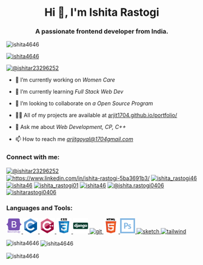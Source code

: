 <h1 align="center">Hi 👋, I'm Ishita Rastogi</h1>
<h3 align="center">A passionate frontend developer from India.</h3>

<p align="left"> <img src="https://komarev.com/ghpvc/?username=ishita4646&label=Profile%20views&color=0e75b6&style=flat" alt="ishita4646" /> </p>

<p align="left"> <a href="https://github.com/ryo-ma/github-profile-trophy"><img src="https://github-profile-trophy.vercel.app/?username=ishita4646" alt="ishita4646" /></a> </p>

<p align="left"> <a href="https://twitter.com/@ishitar23296252" target="blank"><img src="https://img.shields.io/twitter/follow/@ishitar23296252?logo=twitter&style=for-the-badge" alt="@ishitar23296252" /></a> </p>

- 🔭 I’m currently working on *Women Care*

- 🌱 I’m currently learning *Full Stack Web Dev*

- 👯 I’m looking to collaborate on *a Open Source Program*

- 👨‍💻 All of my projects are available at [arjit1704.github.io/portfolio/](arjit1704.github.io/portfolio/)

- 💬 Ask me about *Web Development, CP, C++*

- 📫 How to reach me *arjitgoyal@1704gmail.com*

<h3 align="left">Connect with me:</h3>
<p align="left">
<a href="https://twitter.com/@ishitar23296252" target="blank"><img align="center" src="https://raw.githubusercontent.com/rahuldkjain/github-profile-readme-generator/master/src/images/icons/Social/twitter.svg" alt="@ishitar23296252" height="30" width="40" /></a>
<a href="https://linkedin.com/in/https://www.linkedin.com/in/ishita-rastogi-5ba3691b3/" target="blank"><img align="center" src="https://raw.githubusercontent.com/rahuldkjain/github-profile-readme-generator/master/src/images/icons/Social/linked-in-alt.svg" alt="https://www.linkedin.com/in/ishita-rastogi-5ba3691b3/" height="30" width="40" /></a>
<a href="https://instagram.com/ishita_rastogi46" target="blank"><img align="center" src="https://raw.githubusercontent.com/rahuldkjain/github-profile-readme-generator/master/src/images/icons/Social/instagram.svg" alt="ishita_rastogi46" height="30" width="40" /></a>
<a href="https://www.codechef.com/users/ishita46" target="blank"><img align="center" src="https://cdn.jsdelivr.net/npm/simple-icons@3.1.0/icons/codechef.svg" alt="ishita46" height="30" width="40" /></a>
<a href="https://www.hackerrank.com/ishita_rastogi01" target="blank"><img align="center" src="https://raw.githubusercontent.com/rahuldkjain/github-profile-readme-generator/master/src/images/icons/Social/hackerrank.svg" alt="ishita_rastogi01" height="30" width="40" /></a>
<a href="https://www.leetcode.com/ishita46" target="blank"><img align="center" src="https://raw.githubusercontent.com/rahuldkjain/github-profile-readme-generator/master/src/images/icons/Social/leet-code.svg" alt="ishita46" height="30" width="40" /></a>
<a href="https://www.hackerearth.com/@ishita.rastogi0406" target="blank"><img align="center" src="https://raw.githubusercontent.com/rahuldkjain/github-profile-readme-generator/master/src/images/icons/Social/hackerearth.svg" alt="@ishita.rastogi0406" height="30" width="40" /></a>
<a href="https://auth.geeksforgeeks.org/user/ishitarastogi0406" target="blank"><img align="center" src="https://raw.githubusercontent.com/rahuldkjain/github-profile-readme-generator/master/src/images/icons/Social/geeks-for-geeks.svg" alt="ishitarastogi0406" height="30" width="40" /></a>
</p>

<h3 align="left">Languages and Tools:</h3>
<p align="left"> <a href="https://getbootstrap.com" target="_blank" rel="noreferrer"> <img src="https://raw.githubusercontent.com/devicons/devicon/master/icons/bootstrap/bootstrap-plain-wordmark.svg" alt="bootstrap" width="40" height="40"/> </a> <a href="https://www.cprogramming.com/" target="_blank" rel="noreferrer"> <img src="https://raw.githubusercontent.com/devicons/devicon/master/icons/c/c-original.svg" alt="c" width="40" height="40"/> </a> <a href="https://www.w3schools.com/cpp/" target="_blank" rel="noreferrer"> <img src="https://raw.githubusercontent.com/devicons/devicon/master/icons/cplusplus/cplusplus-original.svg" alt="cplusplus" width="40" height="40"/> </a> <a href="https://www.w3schools.com/css/" target="_blank" rel="noreferrer"> <img src="https://raw.githubusercontent.com/devicons/devicon/master/icons/css3/css3-original-wordmark.svg" alt="css3" width="40" height="40"/> </a> <a href="https://www.djangoproject.com/" target="_blank" rel="noreferrer"> <img src="https://raw.githubusercontent.com/devicons/devicon/master/icons/django/django-original.svg" alt="django" width="40" height="40"/> </a> <a href="https://git-scm.com/" target="_blank" rel="noreferrer"> <img src="https://www.vectorlogo.zone/logos/git-scm/git-scm-icon.svg" alt="git" width="40" height="40"/> </a> <a href="https://www.w3.org/html/" target="_blank" rel="noreferrer"> <img src="https://raw.githubusercontent.com/devicons/devicon/master/icons/html5/html5-original-wordmark.svg" alt="html5" width="40" height="40"/> </a> <a href="https://www.photoshop.com/en" target="_blank" rel="noreferrer"> <img src="https://raw.githubusercontent.com/devicons/devicon/master/icons/photoshop/photoshop-line.svg" alt="photoshop" width="40" height="40"/> </a> <a href="https://www.sketch.com/" target="_blank" rel="noreferrer"> <img src="https://www.vectorlogo.zone/logos/sketchapp/sketchapp-icon.svg" alt="sketch" width="40" height="40"/> </a> <a href="https://tailwindcss.com/" target="_blank" rel="noreferrer"> <img src="https://www.vectorlogo.zone/logos/tailwindcss/tailwindcss-icon.svg" alt="tailwind" width="40" height="40"/> </a> </p>

<p><img align="left" src="https://github-readme-stats.vercel.app/api/top-langs?username=ishita4646&show_icons=true&locale=en&layout=compact" alt="ishita4646" /></p>

<p>&nbsp;<img align="center" src="https://github-readme-stats.vercel.app/api?username=ishita4646&show_icons=true&locale=en" alt="ishita4646" /></p>

<p><img align="center" src="https://github-readme-streak-stats.herokuapp.com/?user=ishita4646&" alt="ishita4646" /></p>
